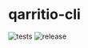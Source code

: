 # qarritio-cli

![tests](https://github.com/QarrotIO/qarrotio-cli/actions/workflows/run-tests.yaml/badge.svg)
![release](https://github.com/github/docs/actions/workflows/build-and-release.yml/badge.svg)
